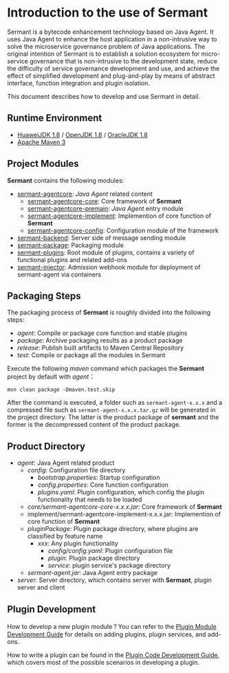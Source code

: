 # Introduction to the use of Sermant

Sermant is a bytecode enhancement technology based on Java Agent. It uses Java Agent to enhance the host application in a non-intrusive way to solve the microservice governance problem of Java applications. The original intention of Sermant is to establish a solution ecosystem for micro-service governance that is non-intrusive to the development state, reduce the difficulty of service governance development and use, and achieve the effect of simplified development and plug-and-play by means of abstract interface, function integration and plugin isolation.

This document describes how to develop and use Sermant in detail.

## Runtime Environment

- [HuaweiJDK 1.8](https://gitee.com/openeuler/bishengjdk-8) / [OpenJDK 1.8](https://github.com/openjdk/jdk) / [OracleJDK 1.8](https://www.oracle.com/java/technologies/downloads/)
- [Apache Maven 3](https://maven.apache.org/download.cgi)

## Project Modules

**Sermant** contains the following modules:

- [sermant-agentcore](https://github.com/huaweicloud/Sermant/tree/develop/sermant-agentcore): *Java Agent* related content
  - [sermant-agentcore-core](https://github.com/huaweicloud/Sermant/tree/develop/sermant-agentcore/sermant-agentcore-core): Core framework of **Sermant**
  - [sermant-agentcore-premain](https://github.com/huaweicloud/Sermant/tree/develop/sermant-agentcore/sermant-agentcore-premain): *Java Agent* entry module
  - [sermant-agentcore-implement](https://github.com/huaweicloud/Sermant/tree/develop/sermant-agentcore/sermant-agentcore-implement): Implemention of core function of **Sermant**
  - [sermant-agentcore-config](https://github.com/huaweicloud/Sermant/tree/develop/sermant-agentcore/sermant-agentcore-config): Configuration module of the framework
- [sermant-backend](https://github.com/huaweicloud/Sermant/tree/develop/sermant-backend): Server side of message sending module 
- [sermant-package](https://github.com/huaweicloud/Sermant/tree/develop/sermant-package): Packaging module
- [sermant-plugins](https://github.com/huaweicloud/Sermant/tree/develop/sermant-plugins):  Root module of plugins, contains a variety of functional plugins and related add-ons
- [sermant-injector](https://github.com/huaweicloud/Sermant/tree/develop/sermant-injector): Admission webhook module for deployment of sermant-agent via containers 

## Packaging Steps

The packaging process of **Sermant** is roughly divided into the following steps:

- *agent*: Compile or package core function and stable plugins
- *package*: Archive packaging results as a product package
- *release*: Publish built artifacts to Maven Central Repository
- *test*: Compile or package all the modules in Sermant

Execute the following *maven* command which packages the **Sermant** project by default with *agent*：

```shell
mvn clean package -Dmaven.test.skip
```

After the command is executed, a folder such as `sermant-agent-x.x.x` and a compressed file such as `sermant-agent-x.x.x.tar.gz` will be generated in the project directory. The latter is the product package of **sermant** and the former is the decompressed content of the product package.

## Product Directory

- *agent*: Java Agent related product
  - *config*: Configuration file directory
    - *bootstrap.properties*: Startup configuration
    - *config.properties*: Core function configuration
    - *plugins.yaml*: Plugin configuration, which config the plugin functionality that needs to be loaded
  - *core/sermant-agentcore-core-x.x.x.jar*: Core framework of **Sermant**
  - implement/sermant-agentcore-implement-x.x.x.jar: Implemention of core function of **Sermant**
  - *pluginPackage*: Plugin package directory, where plugins are classified by feature name
    - *xxx*: Any plugin functionality
      - *config/config.yaml*: Plugin configuration file
      - *plugin*: Plugin package directory
      - *service*: plugin service's package directory
  - *sermant-agent.jar*: Java Agent entry package
- *server*: Server directory, which contains server with **Sermant**, plugin server and client

## Plugin Development

How to develop a new plugin module？You can refer to the [Plugin Module Development Guide](https://github.com/huaweicloud/Sermant/tree/develop/docs/dev-guide/dev_plugin_module.md) for details on adding plugins, plugin services, and add-ons.

How to write a plugin can be found in the [Plugin Code Development Guide](https://github.com/huaweicloud/Sermant/tree/develop/docs/dev-guide/dev_plugin_code.md), which covers most of the possible scenarios in developing a plugin.